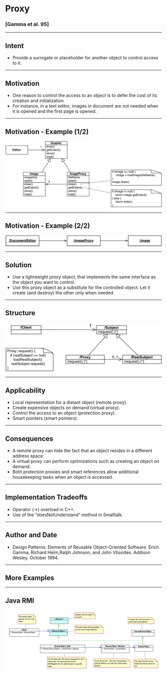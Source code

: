 # Proxy
### [Gamma et al. 95]

----

## Intent

- Provide a surrogate or placeholder for another object to control access to it.

----

## Motivation

- One reason to control the access to an object is to defer the cost of its creation and initialization 
- For instance, in a text editor, images in document are not needed when it is opened and the first page is opened.

----

## Motivation - Example (1/2)

![](resources/png/proxy-example.png)

----

## Motivation - Example (2/2)

![](resources/png/proxy-instances.png)

----

## Solution

- Use a lightweight proxy object, that implements the same interface as the object you want to control.
- Use this proxy object as a substitute for the controlled object. Let it create (and destroy) the other only when needed.

----

## Structure

![](resources/png/proxy-structure.png)

----

## Applicability

- Local representation for a distant object (remote proxy).
- Create expensive objects on demand (virtual proxy).
- Control the access to an object (protection proxy).
- Smart pointers (smart pointers).

----

## Consequences

- A remote proxy can hide the fact that an object resides in a different address space. 
- A virtual proxy can perform optimizations such as creating an object on demand. 
- Both protection proxies and smart references allow additional housekeeping tasks when an object is accessed.

----

## Implementation Tradeoffs

- Operator (->)  overload in C++.
- Use of  the “doesNotUnderstand” method in Smalltalk.

----

## Author and Date

- Design Patterns: Elements of Reusable Object-Oriented Software. Erich Gamma, Richard Helm,Ralph Johnson, and John Vlissides. Addison Wesley. October 1994.

----

## More Examples

----

## Java RMI 

![](resources/png/rmi.png)
